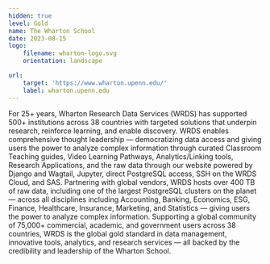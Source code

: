 ```yaml
---
hidden: true
level: Gold
name: The Wharton School
date: 2023-08-15
logo:
    filename: wharton-logo.svg
    orientation: landscape

url:
    target: 'https://www.wharton.upenn.edu/'
    label: wharton.upenn.edu
---
```

For 25+ years, Wharton Research Data Services (WRDS) has supported 500+ institutions across 38 countries with targeted solutions that underpin research, reinforce learning, and enable discovery. WRDS enables comprehensive thought leadership — democratizing data access and giving users the power to analyze complex information through curated Classroom Teaching guides, Video Learning Pathways, Analytics/Linking tools, Research Applications, and the raw data through our website powered by Django and Wagtail, Jupyter, direct PostgreSQL access, SSH on the WRDS Cloud, and SAS. Partnering with global vendors, WRDS hosts over 400 TB of raw data, including one of the largest PostgreSQL clusters on the planet — across all disciplines including Accounting, Banking, Economics, ESG, Finance, Healthcare, Insurance, Marketing, and Statistics — giving users the power to analyze complex information. Supporting a global community of 75,000+ commercial, academic, and government users across 38 countries, WRDS is the global gold standard in data management, innovative tools, analytics, and research services — all backed by the credibility and leadership of the Wharton School.



